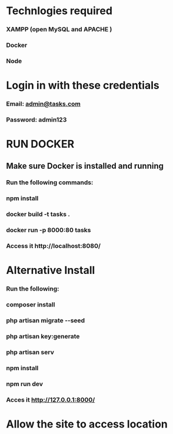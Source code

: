 # Technlogies required
### XAMPP (open MySQL and APACHE )
### Docker
### Node
# Login in with these credentials
### Email: admin@tasks.com
### Password: admin123

# RUN DOCKER
## Make sure Docker is installed and running
### Run the following commands:
###    npm install 
###    docker build -t tasks .
###    docker run -p 8000:80 tasks
### Access it http://localhost:8080/

# Alternative Install
### Run the following:
###    composer install
###    php artisan migrate --seed
###    php artisan key:generate
 ###   php artisan serv
 ###   npm install 
 ###   npm run dev 
### Acces it http://127.0.0.1:8000/

# Allow the site to access location
